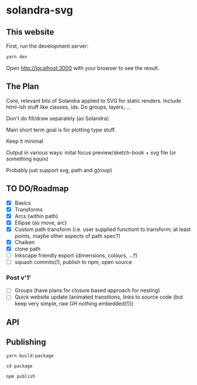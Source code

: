 # solandra-svg

## This website

First, run the development server:

```bash
yarn dev
```

Open [http://localhost:3000](http://localhost:3000) with your browser to see the result.

## The Plan

Core, relevant bits of Solandra applied to SVG for static renders. Include html-ish stuff like classes, ids. Do groups, layers, ...

Don't do fill/draw separately (as Solandra)

Main short term goal is for plotting type stuff.

Keep it minimal

Output in various ways: inital focus preview/sketch-book + svg file (or something equiv)

Probably just support svg, path and g(roup)

## TO DO/Roadmap

- [x] Basics
- [x] Transforms
- [x] Arcs (within path)
- [x] Ellipse (as move, arc)
- [x] Custom path transform (i.e. user supplied functiont to transform; at least points, maybe other aspects of path spec?)
- [x] Chaiken
- [x] clone path
- [ ] Inkscape friendly export (dimensions, colours, ...?)
- [ ] squash commits(!), publish to npm, open source

### Post v'1'

- [ ] Groups (have plans for closure based approach for nesting)
- [ ] Quick website update (animated transitions, links to source code (but keep very simple, raw GH nothing embedded(!)))

## API

## Publishing

`yarn build:package`

`cd package`

`npm publish`
